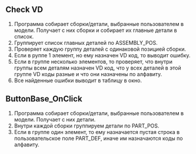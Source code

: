 ## Check VD
1. Программа собирает сборки/детали, выбранные пользователем в модели. Получает с них сборки и собирает их главные детали в список.
2. Группирует список главных деталей по ASSEMBLY_POS.
3. Проверяет каждую группу деталей с одинаковой позицией сборки.
4. Если в руппе 1 элемент, но ему назначен VD код, то выводит ошибку.
5. Если в группе несколько элементов, то проверяет, что внутри группы всем деталям назначен VD код, что у всех деталей в этой группе VD коды разные и что они назначены по алфавиту.
6. Все найденные ошибки выводит в таблицу в окно.

## ButtonBase_OnClick
1. Программа собирает сборки/детали, выбранные пользователем в модели. Получает с них детали.
2. Внутри каждой сборки группируем детали по PART_POS.
3. Если в группе один элемент, то ему назначается пустая строка в пользовательское поле PART_DEF, иначе им назначаются коды по алфавиту.
